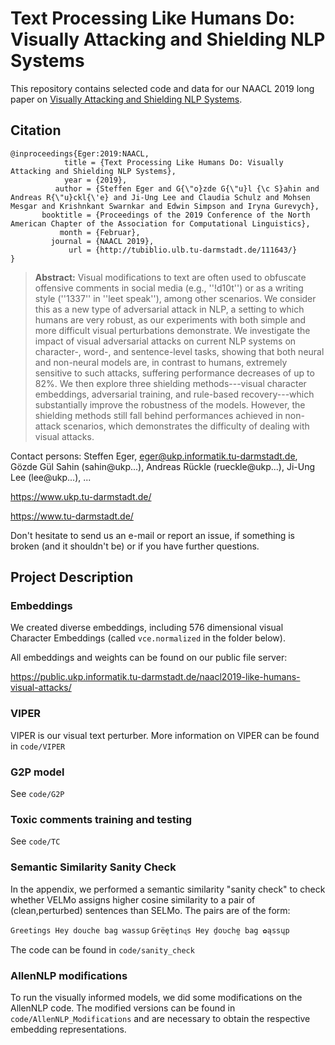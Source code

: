 # Text Processing Like Humans Do: Visually Attacking and Shielding NLP Systems

This repository contains selected code and data for our NAACL 2019 long paper on [Visually Attacking and Shielding NLP Systems]().

## Citation

```
@inproceedings{Eger:2019:NAACL,
            title = {Text Processing Like Humans Do: Visually Attacking and Shielding NLP Systems},
            year = {2019},
          author = {Steffen Eger and G{\"o}zde G{\"u}l {\c S}ahin and Andreas R{\"u}ckl{\'e} and Ji-Ung Lee and Claudia Schulz and Mohsen Mesgar and Krishnkant Swarnkar and Edwin Simpson and Iryna Gurevych},
       booktitle = {Proceedings of the 2019 Conference of the North American Chapter of the Association for Computational Linguistics},
           month = {Februar},
         journal = {NAACL 2019},
             url = {http://tubiblio.ulb.tu-darmstadt.de/111643/}
}
```
> **Abstract:** Visual modifications to text are often used to obfuscate offensive comments in social media (e.g., ''!d10t'') or as a writing style (''1337'' in ''leet speak''), among other scenarios.
We consider this as a new type of adversarial attack in NLP,  a 
setting
to which humans are very robust, 
as our experiments with both simple and more difficult visual perturbations demonstrate.
We 
investigate 
the impact of visual adversarial attacks
on current NLP systems on character-, word-, and sentence-level tasks, 
showing 
that both neural and non-neural models are, in contrast to humans, 
extremely sensitive to such attacks, 
suffering performance decreases of up to 82\%. 
We then explore three shielding methods---visual character embeddings, adversarial training, and rule-based recovery---which
substantially improve the robustness of the models.
However, the shielding methods still fall behind performances achieved in 
non-attack scenarios, which demonstrates the difficulty of dealing with visual attacks.


Contact persons: Steffen Eger, eger@ukp.informatik.tu-darmstadt.de, Gözde Gül Sahin (sahin@ukp...), Andreas Rückle (rueckle@ukp...), Ji-Ung Lee (lee@ukp...), ...

https://www.ukp.tu-darmstadt.de/

https://www.tu-darmstadt.de/


Don't hesitate to send us an e-mail or report an issue, if something is broken (and it shouldn't be) or if you have further questions. 

## Project Description

### Embeddings

We created diverse embeddings, including 576 dimensional visual Character Embeddings (called `vce.normalized` in the folder below).

All embeddings and weights can be found on our public file server:

https://public.ukp.informatik.tu-darmstadt.de/naacl2019-like-humans-visual-attacks/

### VIPER

VIPER is our visual text perturber. More information on VIPER can be found in `code/VIPER`

### G2P model

See `code/G2P`

### Toxic comments training and testing

See `code/TC`

### Semantic Similarity Sanity Check

In the appendix, we performed a semantic similarity "sanity check" to check whether VELMo assigns higher cosine similarity to a pair of (clean,perturbed) sentences than SELMo. The pairs are of the form: 

```Greetings Hey douche bag wassup```
```Grëȩtinɋs Ηey ḏoʋchḛ bag ✿ąssɥp```

The code can be found in `code/sanity_check`

### AllenNLP modifications

To run the visually informed models, we did some modifications on the AllenNLP code. The modified versions can be found in `code/AllenNLP_Modifications` and are necessary to obtain the respective embedding representations.
